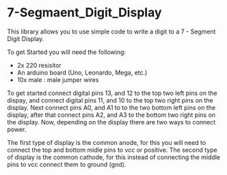 # 7-Segmaent_Digit_Display
This library allows you to use simple code to write a digit to a 7 - Segment Digit Display.

To get Started you will need the following:

  * 2x 220 resisitor
  * An arduino board (Uno, Leonardo, Mega, etc.)
  * 10x male : male jumper wires
  
To get started connect digital pins 13, and 12 to the top two left pins on the dispay, and connect digital pins 11, and 10 to
the top two right pins on the display. Next connect pins A0, and A1 to to the two bottom left pins on the display, after that
connect pins A2, and A3 to the bottom two right pins on the display. Now, depending on the display there are two ways to connect power.

The first type of display is the common anode, for this you will need to connect the top and bottom midle pins to vcc or positive.
The second type of display is the common cathode, for this instead of connecting the middle pins to vcc connect them to ground (gnd).
